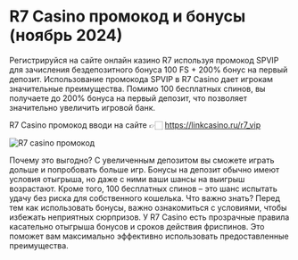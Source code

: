 # R7 Casino промокод и бонусы (ноябрь 2024)
Регистрируйся на сайте онлайн казино R7 используя промокод  SPVIP для зачисления бездепозитного бонуса 100 FS + 200% бонус на первый депозит.
Использование промокода SPVIP в R7 Casino дает игрокам значительные преимущества. Помимо 100 бесплатных спинов, вы получаете до 200% бонуса на первый депозит, что позволяет значительно увеличить игровой банк.

R7 Casino промокод вводи на сайте 👉🏻 https://linkcasino.ru/r7_vip

![R7 casino промокод](https://github.com/user-attachments/assets/7221e8cc-e61f-419f-b9da-375288c9a032)

Почему это выгодно?
С увеличенным депозитом вы сможете играть дольше и попробовать больше игр. Бонусы на депозит обычно имеют условия отыгрыша, но даже с ними ваши шансы на выигрыш возрастают. Кроме того, 100 бесплатных спинов – это шанс испытать удачу без риска для собственного кошелька.
Что важно знать?
Перед тем как использовать бонусы, важно ознакомиться с условиями, чтобы избежать неприятных сюрпризов. У R7 Casino есть прозрачные правила касательно отыгрыша бонусов и сроков действия фриспинов. Это поможет вам максимально эффективно использовать предоставленные преимущества.

